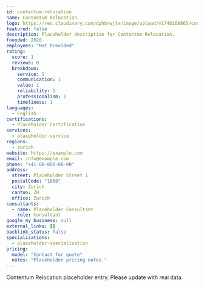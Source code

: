```yaml
---
id: contentum-relocation
name: Contentum Relocation
logo: https://res.cloudinary.com/dphbnwjtx/image/upload/v1748166865/contentum-relocation-logo_qj8ko0.webp
featured: false
description: Placeholder description for Contentum Relocation.
founded: 2020
employees: "Not Provided"
rating:
  score: 1
  reviews: 0
  breakdown:
    service: 1
    communication: 1
    value: 1
    reliability: 1
    professionalism: 1
    timeliness: 1
languages:
  - English
certifications:
  - Placeholder Certification
services:
  - placeholder-service
regions:
  - zurich
website: https://example.com
email: info@example.com
phone: "+41-00-000-00-00"
address:
  street: Placeholder Street 1
  postalCode: "1000"
  city: Zurich
  canton: ZH
  office: Zurich
consultants:
  - name: Placeholder Consultant
    role: Consultant
google_my_business: null
external_links: []
backlink_status: false
specializations:
  - placeholder-specialization
pricing:
  model: "Contact for quote"
  notes: "Placeholder pricing notes."
---
```


Contentum Relocation placeholder entry. Please update with real data. 